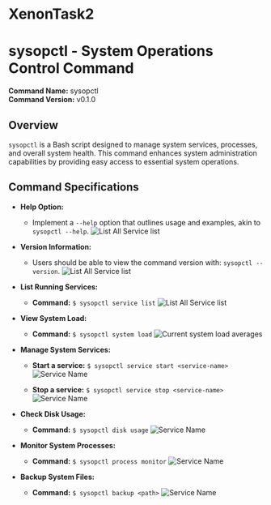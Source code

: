 # XenonTask2

# sysopctl - System Operations Control Command

**Command Name:** sysopctl  
**Command Version:** v0.1.0  

## Overview
`sysopctl` is a Bash script designed to manage system services, processes, and overall system health. This command enhances system administration capabilities by providing easy access to essential system operations.


## Command Specifications



- **Help Option:**
  - Implement a `--help` option that outlines usage and examples, akin to `sysopctl --help`.
  ![List All Service list](https://res.cloudinary.com/dzqcqce5x/image/upload/v1729609796/WhatsApp_Image_2024-10-22_at_19.16.34_od2voi.jpg)

- **Version Information:**
  - Users should be able to view the command version with: `sysopctl --version`.
  ![List All Service list](https://res.cloudinary.com/dzqcqce5x/image/upload/v1729609795/WhatsApp_Image_2024-10-22_at_19.17.32_zg3tmp.jpg)



<!-- #### Part 1 | Level Easy -->

- **List Running Services:**
  - **Command:** `$ sysopctl service list`
  ![List All Service list](https://res.cloudinary.com/dzqcqce5x/image/upload/v1729609795/WhatsApp_Image_2024-10-22_at_19.32.08_awalmn.jpg)
  <!-- - **Expected Output:** List of all active services, similar to `systemctl list-units --type=service`. -->

- **View System Load:**
  - **Command:** `$ sysopctl system load`
  ![Current system load averages](https://res.cloudinary.com/dzqcqce5x/image/upload/v1729609795/WhatsApp_Image_2024-10-22_at_19.20.24_cofpeb.jpg)
  <!-- - **Expected Output:** Current system load averages, akin to the output from the `uptime` command. -->

<!-- #### Part 2 | Level Intermediate -->

- **Manage System Services:**
  - **Start a service:** `$ sysopctl service start <service-name>`
    ![Service Name](https://res.cloudinary.com/dzqcqce5x/image/upload/v1729609794/WhatsApp_Image_2024-10-22_at_19.38.08_wmbert.jpg)


  - **Stop a service:** `$ sysopctl service stop <service-name>`
    ![Service Name](https://res.cloudinary.com/dzqcqce5x/image/upload/v1729609794/WhatsApp_Image_2024-10-22_at_19.38.53_ocl2vh.jpg)
  <!-- - **Expected Output:** Status updates confirming the start or stop of services, similar to `systemctl start/stop`. -->

- **Check Disk Usage:**
  - **Command:** `$ sysopctl disk usage`
  ![Service Name](https://res.cloudinary.com/dzqcqce5x/image/upload/v1729609795/WhatsApp_Image_2024-10-22_at_19.19.39_ewsg2t.jpg)
  <!-- - **Expected Output:** Disk usage statistics by partition, similar to `df -h`. -->



- **Monitor System Processes:**
  - **Command:** `$ sysopctl process monitor`
    ![Service Name](https://res.cloudinary.com/dzqcqce5x/image/upload/v1729609795/WhatsApp_Image_2024-10-22_at_19.21.37_pnyk8s.jpg)
  <!-- - **Expected Output:** Real-time process activity, akin to `top` or `htop`. -->


- **Backup System Files:**
  - **Command:** `$ sysopctl backup <path>`
  ![Service Name](https://res.cloudinary.com/dzqcqce5x/image/upload/v1729609794/WhatsApp_Image_2024-10-22_at_19.53.38_vdnyyg.jpg)
  <!-- - **Expected Output:** Confirmation of backup initiation and status, potentially using `rsync` for file transfers. -->
